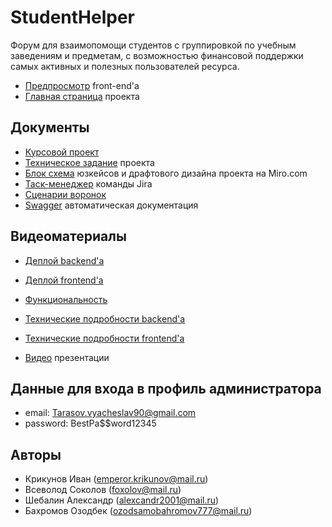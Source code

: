 # StudentHelper
Форум для взаимопомощи студентов с группировкой по учебным заведениям и предметам, с возможностью финансовой поддержки самых активных и полезных пользователей ресурса.

* [Предпросмотр](https://student-helper.teleporthq.app/) front-end'a
* [Главная страница](https://cool-student-helper.herokuapp.com/) проекта

## Документы 
* [Курсовой проект](https://github.com/Exce11ent22/StudentHelper/blob/main/Documents/%D0%9A%D1%83%D1%80%D1%81%D0%BE%D0%B2%D0%BE%D0%B9%20%D0%BF%D1%80%D0%BE%D0%B5%D0%BA%D1%82.pdf)
* [Техническое задание](https://github.com/Exce11ent22/StudentHelper/blob/main/Documents/%D0%9A%D1%83%D1%80%D1%81%D0%BE%D0%B2%D0%B0%D1%8F%20%D1%80%D0%B0%D0%B1%D0%BE%D1%82%D0%B0%20%5BCool%20Student%20Helper%5D%20%D0%BD.pdf) проекта
* [Блок схема](https://miro.com/app/board/uXjVOFsfR2g=/) юзкейсов и драфтового дизайна проекта на Miro.com
* [Таск-менеджер](https://coolstudenthelper.atlassian.net/jira/software/projects/STUDH/boards/1) команды Jira
* [Сценарии воронок](https://miro.com/app/board/uXjVO5ZXfLA=/?share_link_id=589020279255)
* [Swagger](https://student-helper-api-v1.herokuapp.com/apidocs) автоматическая документация

## Видеоматериалы
* [Деплой backend'а](https://youtu.be/8HxwGxeYq4U?t=0)
* [Деплой frontend'а](https://youtu.be/8HxwGxeYq4U?t=632)
* [Функциональность](https://youtu.be/8HxwGxeYq4U?t=773)
* [Технические подробности backend'а](https://youtu.be/8HxwGxeYq4U?t=1308)
* [Технические подробности frontend'а](https://youtu.be/8HxwGxeYq4U?t=1982)

* [Видео]() презентации

## Данные для входа в профиль администратора
* email: Tarasov.vyacheslav90@gmail.com
* password: BestPa$$word12345

## Авторы
* Крикунов Иван (emperor.krikunov@mail.ru)
* Всеволод Соколов (foxolov@mail.ru)
* Шебалин Александр (alexcandr2001@mail.ru)
* Бахромов Озодбек (ozodsamobahromov777@mail.ru)
